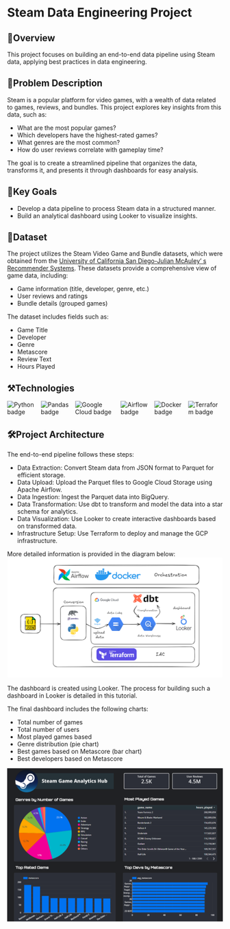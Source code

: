 
# Steam Data Engineering Project

## 🌟Overview
This project focuses on building an end-to-end data pipeline using Steam data, applying best practices in data engineering.

## 🚨Problem Description

Steam is a popular platform for video games, with a wealth of data related to games, reviews, and bundles. This project explores key insights from this data, such as:

* What are the most popular games?           
* Which developers have the highest-rated games?    
* What genres are the most common?    
* How do user reviews correlate with gameplay time?       

The goal is to create a streamlined pipeline that organizes the data, transforms it, and presents it through dashboards for easy analysis.

## 🚀Key Goals

* Develop a data pipeline to process Steam data in a structured manner.
* Build an analytical dashboard using Looker to visualize insights.

## 📁Dataset
The project utilizes the Steam Video Game and Bundle datasets, which were obtained from the [​University of California San Diego-Julian McAuley’ s Recommender Systems](http://cseweb.ucsd.edu/~jmcauley/datasets.html#steam_data). These datasets provide a comprehensive view of game data, including:

* Game information (title, developer, genre, etc.)
* User reviews and ratings
* Bundle details (grouped games)

The dataset includes fields such as:

* Game Title
* Developer
* Genre
* Metascore
* Review Text
* Hours Played

## ⚒️Technologies

<div style="display: flex; align-items: center; gap: 10px;">
    <img src="https://img.shields.io/badge/Python-FFD43B?style=for-the-badge&logo=python&logoColor=blue" alt="Python badge">
    <img src="https://img.shields.io/badge/Pandas-2C2D72?style=for-the-badge&logo=pandas&logoColor=white" alt="Pandas badge">
    <img src="https://img.shields.io/badge/Google_Cloud-4285F4?style=for-the-badge&logo=google-cloud&logoColor=white" alt="Google Cloud badge">
    <img src="https://img.shields.io/badge/Airflow-017CEE?style=for-the-badge&logo=Apache%20Airflow&logoColor=white" alt="Airflow badge">
    <img src="https://img.shields.io/badge/Docker-2CA5E0?style=for-the-badge&logo=docker&logoColor=white" alt="Docker badge">
    <img src="https://img.shields.io/badge/Terraform-7B42BC?style=for-the-badge&logo=terraform&logoColor=white" alt="Terraform badge">
</div>

## 🛠️Project Architecture
The end-to-end pipeline follows these steps:

* Data Extraction: Convert Steam data from JSON format to Parquet for efficient storage.
* Data Upload: Upload the Parquet files to Google Cloud Storage using Apache Airflow.
* Data Ingestion: Ingest the Parquet data into BigQuery.
* Data Transformation: Use dbt to transform and model the data into a star schema for analytics.
* Data Visualization: Use Looker to create interactive dashboards based on transformed data.
* Infrastructure Setup: Use Terraform to deploy and manage the GCP infrastructure.
  
More detailed information is provided in the diagram below:
![Architecteur](architecteur.png)

The dashboard is created using Looker. The process for building such a dashboard in Looker is detailed in this tutorial.

The final dashboard includes the following charts:

* Total number of games
* Total number of users
* Most played games based 
* Genre distribution (pie chart)
* Best games based on Metascore (bar chart)
* Best developers based on Metascore

<div align="center">
  <a href="https://lookerstudio.google.com/reporting/d804521d-833b-476a-bcb8-70a7a02fc868">
    <img src="dashboard.png" alt="Banner" width="720">
  </a>


